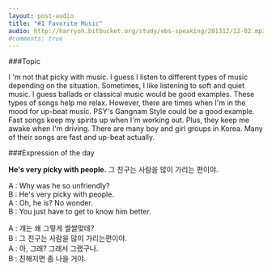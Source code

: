 ```yaml
---
layout: post-audio
title: "#1 Favorite Music"
audio: http://harryoh.bitbucket.org/study/ebs-speaking/201312/12-02.mp3
#comments: true
---
```


###Topic

I 'm not that picky with music. I guess I listen to different types of music depending on the situation. Sometimes, I like listening to soft and quiet music. I guess ballads or classical music would be good examples. These types of songs help me relax. However, there are times when I'm in the mood for up-beat music. PSY's Gangnam Style could be a good example. Fast songs keep my spirits up when I'm working out. Plus, they keep me awake when I'm driving. There are many boy and girl groups in Korea. Many of their songs are fast and up-beat actually.


###Expression‍ of the day

**He's very picky with people.** 그 친구는 사람을 많이 가리는 편이야.

A : Why was he so unfriendly?  
B : He's very picky with people.  
A : Oh, he is? No wonder.  
B : You just have to get to know him better.  

A : 걔는 왜 그렇게 쌀쌀맞데?  
B : 그 친구는 사람을 많이 가리는편이야.  
A : 아, 그래? 그래서 그랬구나.  
B : 친해지면 좀 나을 거야.  
